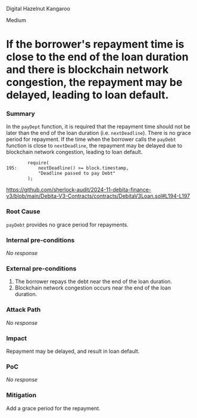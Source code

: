 Digital Hazelnut Kangaroo

Medium

# If the borrower's repayment time is close to the end of the loan duration and there is blockchain network congestion, the repayment may be delayed, leading to loan default.

### Summary

In the `payDept` function, it is required that the repayment time should not be later than the end of the loan duration (i.e. `nextDeadline`). There is no grace period for repayment. If the time when the borrower calls the `payDebt` function is close to `nextDeadline`, the repayment may be delayed due to blockchain network congestion, leading to loan default.
```solidity
        require(
195:        nextDeadline() >= block.timestamp,
            "Deadline passed to pay Debt"
        );
```
https://github.com/sherlock-audit/2024-11-debita-finance-v3/blob/main/Debita-V3-Contracts/contracts/DebitaV3Loan.sol#L194-L197

### Root Cause

`payDebt` provides no grace period for repayments.

### Internal pre-conditions

_No response_

### External pre-conditions

1. The borrower repays the debt near the end of the loan duration.
2. Blockchain network congestion occurs near the end of the loan duration.

### Attack Path

_No response_

### Impact

Repayment may be delayed, and result in loan default.

### PoC

_No response_

### Mitigation

Add a grace period for the repayment.